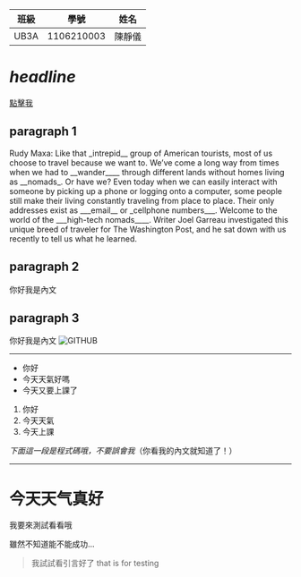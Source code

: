 |   班級  |   學號  |   姓名  |
|---------|---------|--------|
|   UB3A  |   1106210003  |   陳靜儀  |

# _headline_

[點擊我](https://www.google.com.tw/)

## paragraph 1
<p>Rudy Maxa: Like that _intrepid__ group of American tourists, most of us choose to travel because we want to. We’ve come a long way from times when we had to __wander____ through different lands without homes living as __nomads_. Or have we? Even today when we can easily interact with someone by picking up a phone or logging onto a computer, some people still make their living constantly traveling from place to place. Their only addresses exist as ___email__ or _cellphone numbers___. Welcome to the world of the ___high-tech nomads____. Writer Joel Garreau investigated this unique breed of traveler for The Washington Post, and he sat down with us recently to tell us what he learned. 
</p>


## paragraph 2
<content>你好我是內文</content>

## paragraph 3
<content>你好我是內文</content>
![GITHUB]( https://www.hermeslp.com/wp-content/uploads/2017/10/20171012_104433.jpg "英文圖片")

<hr>

* 你好
* 今天天氣好嗎
* 今天又要上課了


1. 你好
1. 今天天氣
1. 今天上課

_下面這一段是程式碼哦，不要誤會我_（你看我的內文就知道了！）
<hr>
    <!DOCTYPE html>
    <html lang="en">
    <head>
    <meta charset="UTF-8">
    <meta name="viewport" content="width=device-width, initial-scale=1.0">
    <title>Document</title>
    </head>
    <body>
     <h1>今天天气真好</h1>
    <p>我要來測試看看哦</p>
     <p>雖然不知道能不能成功...</p>
    </body>
    </html>
    
     
> 我試試看引言好了
that is for testing


